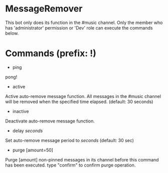# MessageRemover

This bot only does its function in the #music channel.
Only the member who has 'administrator' permission or 'Dev' role can execute the commands below.

# Commands (prefix: !)

* ping

pong!

* active

Active auto-remove message function.
All messages in the #music channel will be removed when the specified time elapsed.
(default: 30 seconds)

* inactive

Deactivate auto-remove message function.

* delay _seconds_

Set auto-remove message period to _seconds_ (default: 30 sec)

* purge [amount=50]

Purge [amount] non-pinned messages in its channel before this command has been executed.
type "confirm" to confirm purge operation.

